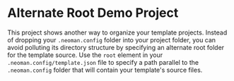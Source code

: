 # Alternate Root Demo Project

This project shows another way to organize your template projects. Instead of dropping your `.neoman.config`
folder into your project folder, you can avoid polluting its directory structure by specifying an alternate
root folder for the template source. Use the `root` element in your `.neoman.config/template.json` file to
specify a path parallel to the `.neoman.config` folder that will contain your template's source files.

